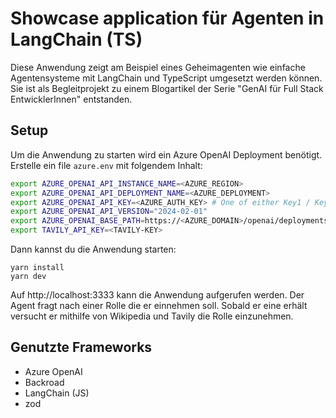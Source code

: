 # Showcase application für Agenten in LangChain (TS)

Diese Anwendung zeigt am Beispiel eines Geheimagenten wie einfache Agentensysteme mit LangChain und TypeScript umgesetzt werden können.
Sie ist als Begleitprojekt zu einem Blogartikel der Serie "GenAI für Full Stack EntwicklerInnen" entstanden.

## Setup

Um die Anwendung zu starten wird ein Azure OpenAI Deployment benötigt. Erstelle ein file `azure.env` mit folgendem Inhalt:

```bash
export AZURE_OPENAI_API_INSTANCE_NAME=<AZURE_REGION>
export AZURE_OPENAI_API_DEPLOYMENT_NAME=<AZURE_DEPLOYMENT>
export AZURE_OPENAI_API_KEY=<AZURE_AUTH_KEY> # One of either Key1 / Key2 from your azure openAI instance
export AZURE_OPENAI_API_VERSION="2024-02-01"
export AZURE_OPENAI_BASE_PATH=https://<AZURE_DOMAIN>/openai/deployments
export TAVILY_API_KEY=<TAVILY-KEY>

```

Dann kannst du die Anwendung starten:

```shell
yarn install
yarn dev
```

Auf http://localhost:3333 kann die Anwendung aufgerufen werden. Der Agent fragt nach einer Rolle die er einnehmen soll. Sobald er eine erhält versucht er mithilfe von Wikipedia und Tavily die Rolle einzunehmen.

## Genutzte Frameworks

- Azure OpenAI
- Backroad
- LangChain (JS)
- zod
